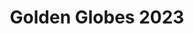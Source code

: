 ---
title: "Golden Globes 2023"
layout: nominees
show: goldenglobes
year: '2023'
showname: Golden Globes
permalink: /goldenglobes/2023/nominees/
---